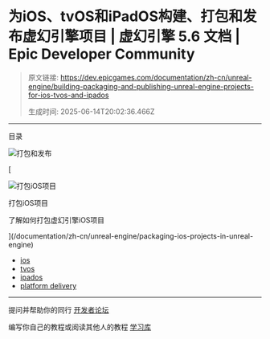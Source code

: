 # 为iOS、tvOS和iPadOS构建、打包和发布虚幻引擎项目 | 虚幻引擎 5.6 文档 | Epic Developer Community

> 原文链接: https://dev.epicgames.com/documentation/zh-cn/unreal-engine/building-packaging-and-publishing-unreal-engine-projects-for-ios-tvos-and-ipados
> 
> 生成时间: 2025-06-14T20:02:36.466Z

---

目录

![打包和发布](https://dev.epicgames.com/community/api/documentation/image/773645ef-8195-441f-b20d-5df460d1da98?resizing_type=fill&width=1920&height=335)

[

![打包iOS项目](https://d1iv7db44yhgxn.cloudfront.net/documentation/images/3ed18d76-4954-431b-b5a1-b236b8481ff8/ios_qs_editor_topicimage.png)

打包iOS项目

了解如何打包虚幻引擎iOS项目





](/documentation/zh-cn/unreal-engine/packaging-ios-projects-in-unreal-engine)

-   [ios](https://dev.epicgames.com/community/search?query=ios)
-   [tvos](https://dev.epicgames.com/community/search?query=tvos)
-   [ipados](https://dev.epicgames.com/community/search?query=ipados)
-   [platform delivery](https://dev.epicgames.com/community/search?query=platform%20delivery)

* * *

提问并帮助你的同行 [开发者论坛](https://forums.unrealengine.com/categories?tag=unreal-engine)

编写你自己的教程或阅读其他人的教程 [学习库](https://dev.epicgames.com/community/unreal-engine/learning)